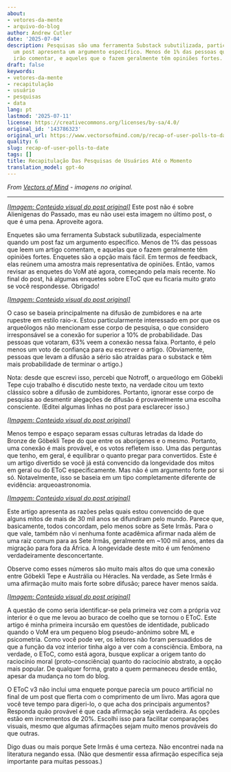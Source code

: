 ```yaml
---
about:
- vetores-da-mente
- arquivo-do-blog
author: Andrew Cutler
date: '2025-07-04'
description: Pesquisas são uma ferramenta Substack subutilizada, particularmente quando
  um post apresenta um argumento específico. Menos de 1% das pessoas que leem um artigo
  irão comentar, e aqueles que o fazem geralmente têm opiniões fortes. Pesquisas...
draft: false
keywords:
- vetores-da-mente
- recapitulação
- usuário
- pesquisas
- data
lang: pt
lastmod: '2025-07-11'
license: https://creativecommons.org/licenses/by-sa/4.0/
original_id: '143786323'
original_url: https://www.vectorsofmind.com/p/recap-of-user-polls-to-date
quality: 6
slug: recap-of-user-polls-to-date
tags: []
title: Recapitulação Das Pesquisas de Usuários Até o Momento
translation_model: gpt-4o
---
```


*From [Vectors of Mind](https://www.vectorsofmind.com/p/recap-of-user-polls-to-date) - imagens no original.*

---

[*[Imagem: Conteúdo visual do post original]*](https://substackcdn.com/image/fetch/$s_!HulP!,f_auto,q_auto:good,fl_progressive:steep/https%3A%2F%2Fsubstack-post-media.s3.amazonaws.com%2Fpublic%2Fimages%2Fb831cc4f-276f-4863-8943-c05a95e2a34b_2464x1856.png) Este post não é sobre Alienígenas do Passado, mas eu não usei esta imagem no último post, o que é uma pena. Aproveite agora.

Enquetes são uma ferramenta Substack subutilizada, especialmente quando um post faz um argumento específico. Menos de 1% das pessoas que leem um artigo comentam, e aquelas que o fazem geralmente têm opiniões fortes. Enquetes são a opção mais fácil. Em termos de feedback, elas reúnem uma amostra mais representativa de opiniões. Então, vamos revisar as enquetes do VoM até agora, começando pela mais recente. No final do post, há algumas enquetes sobre EToC que eu ficaria muito grato se você respondesse. Obrigado!

[*[Imagem: Conteúdo visual do post original]*](https://substackcdn.com/image/fetch/$s_!sZZ1!,f_auto,q_auto:good,fl_progressive:steep/https%3A%2F%2Fsubstack-post-media.s3.amazonaws.com%2Fpublic%2Fimages%2F4043d932-e44d-42a6-9a1b-fe668baa2799_612x407.png)

O caso se baseia principalmente na difusão de zumbidores e na arte rupestre em estilo raio-x. Estou particularmente interessado em por que os arqueólogos não mencionam esse corpo de pesquisa, o que considero irresponsável se a conexão for superior a 10% de probabilidade. Das pessoas que votaram, 63% veem a conexão nessa faixa. Portanto, é pelo menos um voto de confiança para eu escrever o artigo. (Obviamente, pessoas que levam a difusão a sério são atraídas para o substack e têm mais probabilidade de terminar o artigo.)

Nota: desde que escrevi isso, percebi que Notroff, o arqueólogo em Göbekli Tepe cujo trabalho é discutido neste texto, na verdade citou um texto clássico sobre a difusão de zumbidores. Portanto, ignorar esse corpo de pesquisa ao desmentir alegações de difusão é provavelmente uma escolha consciente. (Editei algumas linhas no post para esclarecer isso.)

[*[Imagem: Conteúdo visual do post original]*](https://substackcdn.com/image/fetch/$s_!9UcM!,f_auto,q_auto:good,fl_progressive:steep/https%3A%2F%2Fsubstack-post-media.s3.amazonaws.com%2Fpublic%2Fimages%2Fd5834ce3-004d-4f44-b6d0-0744539a9f91_607x449.png)

Menos tempo e espaço separam essas culturas letradas da Idade do Bronze de Göbekli Tepe do que entre os aborígenes e o mesmo. Portanto, uma conexão é mais provável, e os votos refletem isso. Uma das perguntas que tenho, em geral, é equilibrar o quanto pregar para convertidos. Este é um artigo divertido se você já está convencido da longevidade dos mitos em geral ou do EToC especificamente. Mas não é um argumento forte por si só. Notavelmente, isso se baseia em um tipo completamente diferente de evidência: arqueoastronomia.

[*[Imagem: Conteúdo visual do post original]*](https://substackcdn.com/image/fetch/$s_!4zQb!,f_auto,q_auto:good,fl_progressive:steep/https%3A%2F%2Fsubstack-post-media.s3.amazonaws.com%2Fpublic%2Fimages%2F237edba7-5f3d-46f3-8dd5-a74c7c6143be_610x430.png)

Este artigo apresenta as razões pelas quais estou convencido de que alguns mitos de mais de 30 mil anos se difundiram pelo mundo. Parece que, basicamente, todos concordam, pelo menos sobre as Sete Irmãs. Para o que vale, também não vi nenhuma fonte acadêmica afirmar nada além de uma raiz comum para as Sete Irmãs, geralmente em ~100 mil anos, antes da migração para fora da África. A longevidade deste mito é um fenômeno verdadeiramente desconcertante.

Observe como esses números são muito mais altos do que uma conexão entre Göbekli Tepe e Austrália ou Héracles. Na verdade, as Sete Irmãs é uma afirmação muito mais forte sobre difusão; parece haver menos saída.

[*[Imagem: Conteúdo visual do post original]*](https://substackcdn.com/image/fetch/$s_!JfIG!,f_auto,q_auto:good,fl_progressive:steep/https%3A%2F%2Fsubstack-post-media.s3.amazonaws.com%2Fpublic%2Fimages%2F79b85c18-dc4d-4ac5-a8a5-cc387cfb4d90_609x780.png)

A questão de como seria identificar-se pela primeira vez com a própria voz interior é o que me levou ao buraco de coelho que se tornou o EToC. Este artigo é minha primeira incursão em questões de identidade, publicado quando o VoM era um pequeno blog pseudo-anônimo sobre ML e psicometria. Como você pode ver, os leitores não foram persuadidos de que a função da voz interior tinha algo a ver com a consciência. Embora, na verdade, o EToC, como está agora, busque explicar a origem tanto do raciocínio moral (proto-consciência) quanto do raciocínio abstrato, a opção mais popular. De qualquer forma, grato a quem permaneceu desde então, apesar da mudança no tom do blog.

O EToC v3 não inclui uma enquete porque parecia um pouco artificial no final de um post que flerta com o comprimento de um livro. Mas agora que você teve tempo para digeri-lo, o que acha dos principais argumentos? Responda quão provável é que cada afirmação seja verdadeira. As opções estão em incrementos de 20%. Escolhi isso para facilitar comparações visuais, mesmo que algumas afirmações sejam muito menos prováveis do que outras.

Digo duas ou mais porque Sete Irmãs é uma certeza. Não encontrei nada na literatura negando essa. (Não que desmentir essa afirmação específica seja importante para muitas pessoas.)